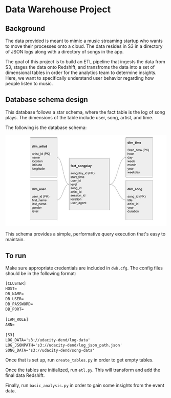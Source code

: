 # Data Warehouse Project

## Background
The data provided is meant to mimic a music streaming startup who wants to move their processes onto a cloud. The data resides in S3 in a directory of JSON logs along with a directory of songs in the app.

The goal of this project is to build an ETL pipeline that ingests the data from S3, stages the data onto Redshift, and transfroms the data into a set of dimensional tables in order for the analytics team to determine insights. Here, we want to specifically understand user behavior regarding how people listen to music.

## Database schema design
This database follows a star schema, where the fact table is the log of song plays. The dimensions of the table include user, song, artist, and time.

The following is the database schema:

![schema image](https://github.com/maybeyue/udacity-data-engineering/blob/main/lesson_2_data_warehouse/schema.jpg)

This schema provides a simple, performative query execution that's easy to maintain.

## To run
Make sure appropriate credentials are included in `dwh.cfg`. 
The config files should be in the following format:
```
[CLUSTER]
HOST=
DB_NAME=
DB_USER=
DB_PASSWORD=
DB_PORT=

[IAM_ROLE]
ARN=

[S3]
LOG_DATA='s3://udacity-dend/log-data'
LOG_JSONPATH='s3://udacity-dend/log_json_path.json'
SONG_DATA='s3://udacity-dend/song-data'
```

Once that is set up, run `create_tables.py` in order to get empty tables.

Once the tables are initialized, run `etl.py`. This will transform and add the final data Redshift.

Finally, run `basic_analysis.py` in order to gain some insights from the event data.